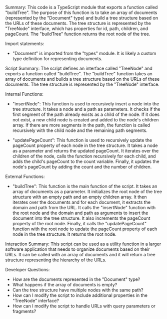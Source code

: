 Summary:
This code is a TypeScript module that exports a function called "buildTree". The purpose of this function is to take an array of documents (represented by the "Document" type) and build a tree structure based on the URLs of these documents. The tree structure is represented by the "TreeNode" interface, which has properties for id, path, children, and pageCount. The "buildTree" function returns the root node of the tree.

Import statements:
- "Document" is imported from the "types" module. It is likely a custom type definition for representing documents.

Script Summary:
The script defines an interface called "TreeNode" and exports a function called "buildTree". The "buildTree" function takes an array of documents and builds a tree structure based on the URLs of these documents. The tree structure is represented by the "TreeNode" interface.

Internal Functions:
- "insertNode": This function is used to recursively insert a node into the tree structure. It takes a node and a path as parameters. It checks if the first segment of the path already exists as a child of the node. If it does not exist, a new child node is created and added to the node's children array. If there are more segments in the path, the function is called recursively with the child node and the remaining path segments.

- "updatePageCount": This function is used to recursively update the pageCount property of each node in the tree structure. It takes a node as a parameter and returns the updated pageCount. It iterates over the children of the node, calls the function recursively for each child, and adds the child's pageCount to the count variable. Finally, it updates the node's pageCount by adding the count and the number of children.

External Functions:
- "buildTree": This function is the main function of the script. It takes an array of documents as a parameter. It initializes the root node of the tree structure with an empty path and an empty children array. It then iterates over the documents and for each document, it extracts the domain and path from the URL. It calls the "insertNode" function with the root node and the domain and path as arguments to insert the document into the tree structure. It also increments the pageCount property of the root node. Finally, it calls the "updatePageCount" function with the root node to update the pageCount property of each node in the tree structure. It returns the root node.

Interaction Summary:
This script can be used as a utility function in a larger software application that needs to organize documents based on their URLs. It can be called with an array of documents and it will return a tree structure representing the hierarchy of the URLs.

Developer Questions:
- How are the documents represented in the "Document" type?
- What happens if the array of documents is empty?
- Can the tree structure have multiple nodes with the same path?
- How can I modify the script to include additional properties in the "TreeNode" interface?
- How can I modify the script to handle URLs with query parameters or fragments?